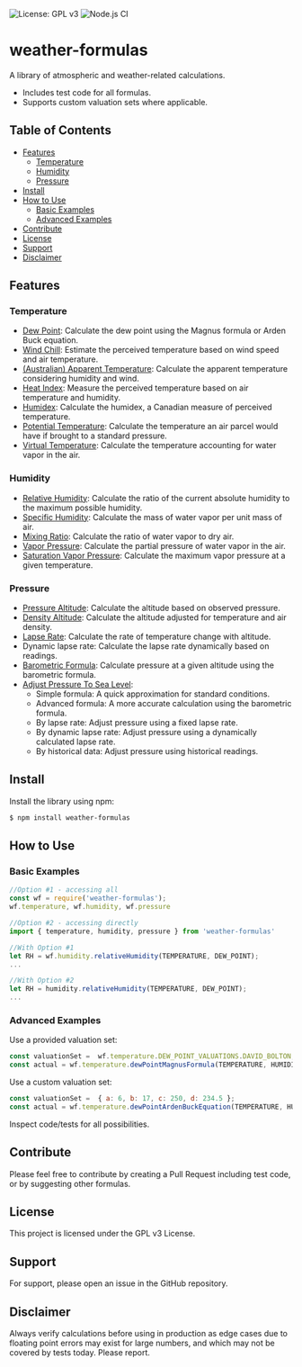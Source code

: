 ![License: GPL v3](https://img.shields.io/badge/License-GPLv3-blue.svg) ![Node.js CI](https://github.com/oyve/weather-formulas/workflows/Node.js%20CI/badge.svg?branch=main)

# weather-formulas
A library of atmospheric and weather-related calculations.

- Includes test code for all formulas.
- Supports custom valuation sets where applicable.

## Table of Contents
- [Features](#features)
  - [Temperature](#temperature)
  - [Humidity](#humidity)
  - [Pressure](#pressure)
- [Install](#install)
- [How to Use](#how-to-use)
  - [Basic Examples](#basic-examples)
  - [Advanced Examples](#advanced-examples)
- [Contribute](#contribute)
- [License](#license)
- [Support](#support)
- [Disclaimer](#disclaimer)

## Features

### Temperature
- [Dew Point](https://en.wikipedia.org/wiki/Dew_point): Calculate the dew point using the Magnus formula or Arden Buck equation.
- [Wind Chill](https://en.wikipedia.org/wiki/Wind_chill#North_American_and_United_Kingdom_wind_chill_index): Estimate the perceived temperature based on wind speed and air temperature.
- [(Australian) Apparent Temperature](https://en.wikipedia.org/wiki/Wind_chill#Australian_apparent_temperature): Calculate the apparent temperature considering humidity and wind.
- [Heat Index](https://en.wikipedia.org/wiki/Heat_index): Measure the perceived temperature based on air temperature and humidity.
- [Humidex](https://en.wikipedia.org/wiki/Humidex): Calculate the humidex, a Canadian measure of perceived temperature.
- [Potential Temperature](https://en.wikipedia.org/wiki/Potential_temperature): Calculate the temperature an air parcel would have if brought to a standard pressure.
- [Virtual Temperature](https://en.wikipedia.org/wiki/Virtual_temperature): Calculate the temperature accounting for water vapor in the air.

### Humidity
- [Relative Humidity](https://en.wikipedia.org/wiki/Humidity): Calculate the ratio of the current absolute humidity to the maximum possible humidity.
- [Specific Humidity](https://en.wikipedia.org/wiki/Humidity): Calculate the mass of water vapor per unit mass of air.
- [Mixing Ratio](https://en.wikipedia.org/wiki/Humidity): Calculate the ratio of water vapor to dry air.
- [Vapor Pressure](https://en.wikipedia.org/wiki/Vapor_pressure): Calculate the partial pressure of water vapor in the air.
- [Saturation Vapor Pressure](https://en.wikipedia.org/wiki/Vapour_pressure_of_water): Calculate the maximum vapor pressure at a given temperature.

### Pressure
- [Pressure Altitude](https://en.wikipedia.org/wiki/Pressure_altitude): Calculate the altitude based on observed pressure.
- [Density Altitude](https://en.wikipedia.org/wiki/Density_altitude): Calculate the altitude adjusted for temperature and air density.
- [Lapse Rate](https://en.wikipedia.org/wiki/Lapse_rate): Calculate the rate of temperature change with altitude.
- Dynamic lapse rate: Calculate the lapse rate dynamically based on readings.
- [Barometric Formula](https://en.wikipedia.org/wiki/Barometric_formula): Calculate pressure at a given altitude using the barometric formula.
- [Adjust Pressure To Sea Level](https://en.wikipedia.org/wiki/Atmospheric_pressure#Altitude_variation):
    - Simple formula: A quick approximation for standard conditions.
    - Advanced formula: A more accurate calculation using the barometric formula.
    - By lapse rate: Adjust pressure using a fixed lapse rate.
    - By dynamic lapse rate: Adjust pressure using a dynamically calculated lapse rate.
    - By historical data: Adjust pressure using historical readings.

## Install
Install the library using npm:

```bash
$ npm install weather-formulas
```

## How to Use

### Basic Examples
```javascript
//Option #1 - accessing all
const wf = require('weather-formulas');
wf.temperature, wf.humidity, wf.pressure

//Option #2 - accessing directly
import { temperature, humidity, pressure } from 'weather-formulas'
```
```javascript
//With Option #1
let RH = wf.humidity.relativeHumidity(TEMPERATURE, DEW_POINT);
...

//With Option #2
let RH = humidity.relativeHumidity(TEMPERATURE, DEW_POINT);
...

```

### Advanced Examples

Use a provided valuation set:
```javascript
const valuationSet =  wf.temperature.DEW_POINT_VALUATIONS.DAVID_BOLTON;
const actual = wf.temperature.dewPointMagnusFormula(TEMPERATURE, HUMIDITY, valuationSet);
```
Use a custom valuation set:
```javascript
const valuationSet =  { a: 6, b: 17, c: 250, d: 234.5 };
const actual = wf.temperature.dewPointArdenBuckEquation(TEMPERATURE, HUMIDITY, valuationSet);
```

Inspect code/tests for all possibilities.

## Contribute
Please feel free to contribute by creating a Pull Request including test code, or by suggesting other formulas.

## License
This project is licensed under the GPL v3 License.

## Support
For support, please open an issue in the GitHub repository.

## Disclaimer
Always verify calculations before using in production as edge cases due to floating point errors may exist for large numbers, and which may not be covered by tests today. Please report.